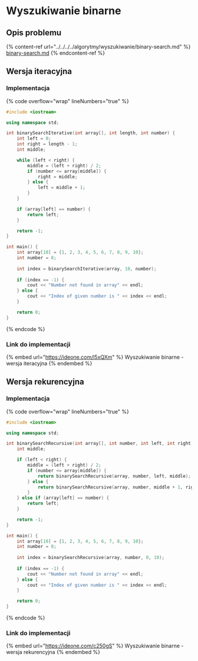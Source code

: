 # Wyszukiwanie binarne

## Opis problemu

{% content-ref url="../../../../algorytmy/wyszukiwanie/binary-search.md" %}
[binary-search.md](../../../../algorytmy/wyszukiwanie/binary-search.md)
{% endcontent-ref %}

## Wersja iteracyjna

### Implementacja

{% code overflow="wrap" lineNumbers="true" %}
```cpp
#include <iostream>

using namespace std;

int binarySearchIterative(int array[], int length, int number) {
    int left = 0;
    int right = length - 1;
    int middle;

    while (left < right) {
        middle = (left + right) / 2;
        if (number <= array[middle]) {
            right = middle;
        } else {
            left = middle + 1;
        }
    }

    if (array[left] == number) {
        return left;
    }

    return -1;
}

int main() {
    int array[10] = {1, 2, 3, 4, 5, 6, 7, 8, 9, 10};
    int number = 8;
    
    int index = binarySearchIterative(array, 10, number);
    
    if (index == -1) {
        cout << "Number not found in array" << endl;
    } else {
        cout << "Index of given number is " << index << endl;
    }

    return 0;
}
```
{% endcode %}

### Link do implementacji

{% embed url="https://ideone.com/l5xQXm" %}
Wyszukiwanie binarne - wersja iteracyjna
{% endembed %}

## Wersja rekurencyjna

### Implementacja

{% code overflow="wrap" lineNumbers="true" %}
```cpp
#include <iostream>

using namespace std;

int binarySearchRecursive(int array[], int number, int left, int right) {
    int middle;

    if (left < right) {
        middle = (left + right) / 2;
        if (number <= array[middle]) {
            return binarySearchRecursive(array, number, left, middle);
        } else {
            return binarySearchRecursive(array, number, middle + 1, right);
        }
    } else if (array[left] == number) {
        return left;
    }

    return -1;
}

int main() {
    int array[10] = {1, 2, 3, 4, 5, 6, 7, 8, 9, 10};
    int number = 8;
    
    int index = binarySearchRecursive(array, number, 0, 10);
    
    if (index == -1) {
        cout << "Number not found in array" << endl;
    } else {
        cout << "Index of given number is " << index << endl;
    }

    return 0;
}
```
{% endcode %}

### Link do implementacji

{% embed url="https://ideone.com/c250gS" %}
Wyszukiwanie binarne - wersja rekurencyjna
{% endembed %}
